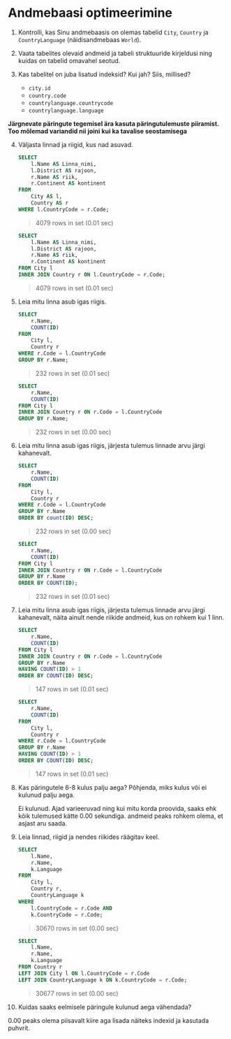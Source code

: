 # Andmebaasi optimeerimine

1. Kontrolli, kas Sinu andmebaasis on olemas tabelid `City`, `Country` ja `CountryLanguage` (näidisandmebaas `World`).

2. Vaata tabelites olevaid andmeid ja tabeli struktuuride kirjeldusi ning kuidas on tabelid omavahel seotud.

3. Kas tabelitel on juba lisatud indeksid? Kui jah? Siis, millised?
	* `city.id`
	* `country.code`
	* `countrylanguage.countrycode`
	* `countrylanguage.language`

**Järgnevate päringute tegemisel ära kasuta päringutulemuste piiramist. Too mõlemad variandid nii joini kui ka tavalise seostamisega**

4. Väljasta linnad ja riigid, kus nad asuvad.

	```sql
	SELECT
		l.Name AS Linna_nimi,
		l.District AS rajoon,
		r.Name AS riik,
		r.Continent AS kontinent
	FROM
		City AS l,
		Country AS r
	WHERE l.CountryCode = r.Code;
	```

	> 4079 rows in set (0.01 sec)

	```sql
	SELECT
		l.Name AS Linna_nimi,
		l.District AS rajoon,
		r.Name AS riik,
		r.Continent AS kontinent
	FROM City l
	INNER JOIN Country r ON l.CountryCode = r.Code;
	```

	> 4079 rows in set (0.01 sec)

5. Leia mitu linna asub igas riigis.

	```sql
	SELECT
		r.Name,
		COUNT(ID)
	FROM
		City l,
		Country r
	WHERE r.Code = l.CountryCode
	GROUP BY r.Name;
	```

	> 232 rows in set (0.01 sec)

	```sql
	SELECT
		r.Name,
		COUNT(ID)
	FROM City l
	INNER JOIN Country r ON r.Code = l.CountryCode
	GROUP BY r.Name;
	```

	> 232 rows in set (0.00 sec)

6. Leia mitu linna asub igas riigis, järjesta tulemus linnade arvu järgi kahanevalt.

	```sql
	SELECT
		r.Name,
		COUNT(ID)
	FROM
		City l,
		Country r
	WHERE r.Code = l.CountryCode
	GROUP BY r.Name
	ORDER BY count(ID) DESC;
	```

	> 232 rows in set (0.00 sec)

	```sql
	SELECT
		r.Name,
		COUNT(ID)
	FROM City l
	INNER JOIN Country r ON r.Code = l.CountryCode
	GROUP BY r.Name
	ORDER BY COUNT(ID);
	```

	> 232 rows in set (0.01 sec)

7. Leia mitu linna asub igas riigis, järjesta tulemus linnade arvu järgi kahanevalt, näita ainult nende riikide andmeid, kus on rohkem kui 1 linn.

	```sql
	SELECT
		r.Name,
		COUNT(ID)
	FROM City l
	INNER JOIN Country r ON r.Code = l.CountryCode
	GROUP BY r.Name
	HAVING COUNT(ID) > 1
	ORDER BY COUNT(ID) DESC;
	```

	> 147 rows in set (0.01 sec)

	```sql
	SELECT
		r.Name,
		COUNT(ID)
	FROM
		City l,
		Country r
	WHERE r.Code = l.CountryCode
	GROUP BY r.Name
	HAVING COUNT(ID) > 1
	ORDER BY COUNT(ID) DESC;
	```

	> 147 rows in set (0.01 sec)


8. Kas päringutele 6-8 kulus palju aega? Põhjenda, miks kulus või ei kulunud palju aega.

	Ei kulunud. Ajad varieeruvad ning kui mitu korda proovida, saaks ehk kõik tulemused kätte 0.00 sekundiga. andmeid peaks rohkem olema, et asjast aru saada.

9. Leia linnad, riigid ja nendes riikides räägitav keel.

	```sql
	SELECT
		l.Name,
		r.Name,
		k.Language
	FROM
		City l,
		Country r,
		CountryLanguage k
	WHERE
		l.CountryCode = r.Code AND
		k.CountryCode = r.Code;
	```

	> 30670 rows in set (0.00 sec)

	```sql
	SELECT
		l.Name,
		r.Name,
		k.Language
	FROM Country r
	LEFT JOIN City l ON l.CountryCode = r.Code
	LEFT JOIN CountryLanguage k ON k.CountryCode = r.Code;
	```

	> 30677 rows in set (0.00 sec)

10. Kuidas saaks eelmisele päringule kulunud aega vähendada?

0.00 peaks olema piisavalt kiire aga lisada näiteks indexid ja kasutada puhvrit.
